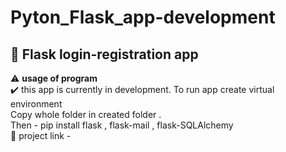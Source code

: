 # Pyton_Flask_app-development
## :triangular_flag_on_post: Flask login-registration app
:warning: **usage of program**<br>
:heavy_check_mark: this app is currently in development. To run app create virtual environment  <br>
Copy whole folder in created folder .<br>
Then - pip install flask , flask-mail , flask-SQLAlchemy  <br>
:bookmark_tabs: project link - 
